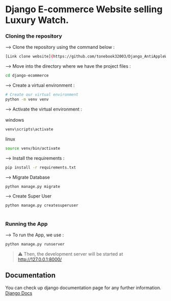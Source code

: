 # Django E-commerce Website selling Luxury Watch.

### Cloning the repository

--> Clone the repository using the command below :
```bash
[Link clone website](https://github.com/tonebook32003/Django_AntiAppleWatchForever)

```

--> Move into the directory where we have the project files : 
```bash
cd django-ecommerce

```

--> Create a virtual environment :
```bash
# Create our virtual environment
python -m venv venv

```

--> Activate the virtual environment : <br><br>
windows
```bash
venv\scripts\activate

```
linux
```bash
source venv/bin/activate

```

--> Install the requirements :
```bash
pip install -r requirements.txt

```

--> Migrate Database
```bash
python manage.py migrate

```

--> Create Super User
```bash
python manage.py createsuperuser

```

#

### Running the App

--> To run the App, we use :
```bash
python manage.py runserver

```

> ⚠ Then, the development server will be started at http://127.0.0.1:8000/

## Documentation
You can check up django documentation page for any further information.
[Django Docs](https://docs.djangoproject.com/en/4.0/)
